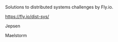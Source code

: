 Solutions to distributed systems challenges by Fly.io.

https://fly.io/dist-sys/

Jepsen

Maelstorm
